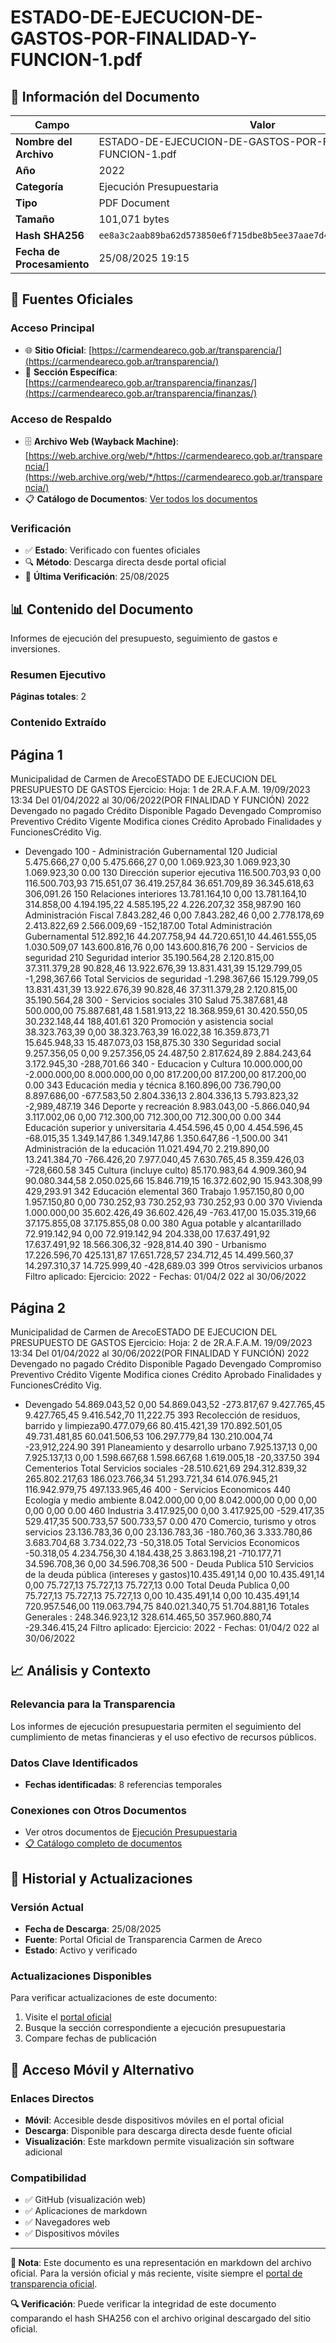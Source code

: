 # ESTADO-DE-EJECUCION-DE-GASTOS-POR-FINALIDAD-Y-FUNCION-1.pdf

## 📄 Información del Documento

| Campo | Valor |
|-------|--------|
| **Nombre del Archivo** | ESTADO-DE-EJECUCION-DE-GASTOS-POR-FINALIDAD-Y-FUNCION-1.pdf |
| **Año** | 2022 |
| **Categoría** | Ejecución Presupuestaria |
| **Tipo** | PDF Document |
| **Tamaño** | 101,071 bytes |
| **Hash SHA256** | `ee8a3c2aab89ba62d573850e6f715dbe8b5ee37aae7d426c7ce7a4acfc21286f` |
| **Fecha de Procesamiento** | 25/08/2025 19:15 |

## 🔗 Fuentes Oficiales

### Acceso Principal
- 🌐 **Sitio Oficial**: [https://carmendeareco.gob.ar/transparencia/](https://carmendeareco.gob.ar/transparencia/)
- 📁 **Sección Específica**: [https://carmendeareco.gob.ar/transparencia/finanzas/](https://carmendeareco.gob.ar/transparencia/finanzas/)

### Acceso de Respaldo
- 🗄️ **Archivo Web (Wayback Machine)**: [https://web.archive.org/web/*/https://carmendeareco.gob.ar/transparencia/](https://web.archive.org/web/*/https://carmendeareco.gob.ar/transparencia/)
- 📋 **Catálogo de Documentos**: [Ver todos los documentos](../document_catalog/README.md)

### Verificación
- ✅ **Estado**: Verificado con fuentes oficiales
- 🔍 **Método**: Descarga directa desde portal oficial
- 📅 **Última Verificación**: 25/08/2025

## 📊 Contenido del Documento

Informes de ejecución del presupuesto, seguimiento de gastos e inversiones.

### Resumen Ejecutivo

**Páginas totales**: 2

### Contenido Extraído

## Página 1

Municipalidad de
Carmen de ArecoESTADO DE EJECUCION DEL PRESUPUESTO DE GASTOS
Ejercicio: Hoja: 1 de 2R.A.F.A.M.
19/09/2023 13:34
Del 01/04/2022 al 30/06/2022(POR FINALIDAD Y FUNCIÓN)
 2022
Devengado 
no pagado Crédito 
Disponible Pagado Devengado Compromiso Preventivo Crédito 
Vigente Modifica 
ciones Crédito 
Aprobado Finalidades y FuncionesCrédito Vig. 
- Devengado 
100 - Administración Gubernamental
120 Judicial 5.475.666,27 0,00 5.475.666,27 0,00 1.069.923,30 1.069.923,30 1.069.923,30 0.00
130 Dirección superior ejecutiva 116.500.703,93 0,00 116.500.703,93 715.651,07 36.419.257,84 36.651.709,89 36.345.618,63 306,091.26
150 Relaciones interiores 13.781.164,10 0,00 13.781.164,10 314.858,00 4.194.195,22 4.585.195,22 4.226.207,32 358,987.90
160 Administración Fiscal 7.843.282,46 0,00 7.843.282,46 0,00 2.778.178,69 2.413.822,69 2.566.009,69 -152,187.00
   Total  Administración Gubernamental 512.892,16 44.207.758,94 44.720.651,10 44.461.555,05 1.030.509,07 143.600.816,76 0,00 143.600.816,76
200 - Servicios de seguridad
210 Seguridad interior 35.190.564,28 2.120.815,00 37.311.379,28 90.828,46 13.922.676,39 13.831.431,39 15.129.799,05 -1,298,367.66
   Total  Servicios de seguridad -1.298.367,66 15.129.799,05 13.831.431,39 13.922.676,39 90.828,46 37.311.379,28 2.120.815,00 35.190.564,28
300 - Servicios sociales
310 Salud 75.387.681,48 500.000,00 75.887.681,48 1.581.913,22 18.368.959,61 30.420.550,05 30.232.148,44 188,401.61
320 Promoción y asistencia social 38.323.763,39 0,00 38.323.763,39 16.022,38 16.359.873,71 15.645.948,33 15.487.073,03 158,875.30
330 Seguridad social 9.257.356,05 0,00 9.257.356,05 24.487,50 2.817.624,89 2.884.243,64 3.172.945,30 -288,701.66
340 - Educacion y Cultura
10.000.000,00 -2.000.000,00 8.000.000,00 0,00 817.200,00 817.200,00 817.200,00 0.00 343 Educación media y técnica
8.160.896,00 736.790,00 8.897.686,00 -677.583,50 2.804.336,13 2.804.336,13 5.793.823,32 -2,989,487.19 346 Deporte y recreación
8.983.043,00 -5.866.040,94 3.117.002,06 0,00 712.300,00 712.300,00 712.300,00 0.00 344 Educación superior y universitaria
4.454.596,45 0,00 4.454.596,45 -68.015,35 1.349.147,86 1.349.147,86 1.350.647,86 -1,500.00 341 Administración de la educación
11.021.494,70 2.219.890,00 13.241.384,70 -766.426,20 7.977.040,45 7.630.765,45 8.359.426,03 -728,660.58 345 Cultura (incluye culto)
85.170.983,64 4.909.360,94 90.080.344,58 2.050.025,66 15.846.719,15 16.372.602,90 15.943.308,99 429,293.91 342 Educación elemental
360 Trabajo 1.957.150,80 0,00 1.957.150,80 0,00 730.252,93 730.252,93 730.252,93 0.00
370 Vivienda 1.000.000,00 35.602.426,49 36.602.426,49 -763.417,00 15.035.319,66 37.175.855,08 37.175.855,08 0.00
380 Agua potable y alcantarillado 72.919.142,94 0,00 72.919.142,94 204.338,00 17.637.491,92 17.637.491,92 18.566.306,32 -928,814.40
390 - Urbanismo
17.226.596,70 425.131,87 17.651.728,57 234.712,45 14.499.560,37 14.297.310,37 14.725.999,40 -428,689.03 399 Otros servivicios urbanos
Filtro aplicado: Ejercicio: 2022 -  Fechas: 01/04/2 022 al 30/06/2022 

## Página 2

Municipalidad de
Carmen de ArecoESTADO DE EJECUCION DEL PRESUPUESTO DE GASTOS
Ejercicio: Hoja: 2 de 2R.A.F.A.M.
19/09/2023 13:34
Del 01/04/2022 al 30/06/2022(POR FINALIDAD Y FUNCIÓN)
 2022
Devengado 
no pagado Crédito 
Disponible Pagado Devengado Compromiso Preventivo Crédito 
Vigente Modifica 
ciones Crédito 
Aprobado Finalidades y FuncionesCrédito Vig. 
- Devengado 
54.869.043,52 0,00 54.869.043,52 -273.817,67 9.427.765,45 9.427.765,45 9.416.542,70 11,222.75 393 Recolección de residuos, barrido y
limpieza90.477.079,66 80.415.421,39 170.892.501,05 49.731.481,85 60.041.506,53 106.297.779,84 130.210.004,74 -23,912,224.90 391 Planeamiento y desarrollo urbano
7.925.137,13 0,00 7.925.137,13 0,00 1.598.667,68 1.598.667,68 1.619.005,18 -20,337.50 394 Cementerios
   Total  Servicios sociales -28.510.621,69 294.312.839,32 265.802.217,63 186.023.766,34 51.293.721,34 614.076.945,21 116.942.979,75 497.133.965,46
400 - Servicios Economicos
440 Ecología y medio ambiente 8.042.000,00 0,00 8.042.000,00 0,00 0,00 0,00 0,00 0.00
460 Industria 3.417.925,00 0,00 3.417.925,00 -529.417,35 529.417,35 500.733,57 500.733,57 0.00
470 Comercio, turismo y otros servicios 23.136.783,36 0,00 23.136.783,36 -180.760,36 3.333.780,86 3.683.704,68 3.734.022,73 -50,318.05
   Total  Servicios Economicos -50.318,05 4.234.756,30 4.184.438,25 3.863.198,21 -710.177,71 34.596.708,36 0,00 34.596.708,36
500 - Deuda Publica 
510 Servicios de la deuda pública (intereses y
gastos)10.435.491,14 0,00 10.435.491,14 0,00 75.727,13 75.727,13 75.727,13 0.00
   Total  Deuda Publica 0,00 75.727,13 75.727,13 75.727,13 0,00 10.435.491,14 0,00 10.435.491,14
720.957.546,00 119.063.794,75 840.021.340,75 51.704.881,16 Totales Generales : 248.346.923,12 328.614.465,50 357.960.880,74 -29.346.415,24
Filtro aplicado: Ejercicio: 2022 -  Fechas: 01/04/2 022 al 30/06/2022 



## 📈 Análisis y Contexto

### Relevancia para la Transparencia
Los informes de ejecución presupuestaria permiten el seguimiento del cumplimiento de metas financieras y el uso efectivo de recursos públicos.

### Datos Clave Identificados
- **Fechas identificadas**: 8 referencias temporales

### Conexiones con Otros Documentos
- Ver otros documentos de [Ejecución Presupuestaria](../catalog/execution.md)
- [📋 Catálogo completo de documentos](../document_catalog/README.md)

## 🔄 Historial y Actualizaciones

### Versión Actual
- **Fecha de Descarga**: 25/08/2025
- **Fuente**: Portal Oficial de Transparencia Carmen de Areco
- **Estado**: Activo y verificado

### Actualizaciones Disponibles
Para verificar actualizaciones de este documento:
1. Visite el [portal oficial](https://carmendeareco.gob.ar/transparencia/)
2. Busque la sección correspondiente a ejecución presupuestaria
3. Compare fechas de publicación

## 📱 Acceso Móvil y Alternativo

### Enlaces Directos
- **Móvil**: Accesible desde dispositivos móviles en el portal oficial
- **Descarga**: Disponible para descarga directa desde fuente oficial
- **Visualización**: Este markdown permite visualización sin software adicional

### Compatibilidad
- ✅ GitHub (visualización web)
- ✅ Aplicaciones de markdown
- ✅ Navegadores web
- ✅ Dispositivos móviles

---

**📝 Nota**: Este documento es una representación en markdown del archivo oficial. 
Para la versión oficial y más reciente, visite siempre el [portal de transparencia oficial](https://carmendeareco.gob.ar/transparencia/).

**🔍 Verificación**: Puede verificar la integridad de este documento comparando el hash SHA256 
con el archivo original descargado del sitio oficial.
